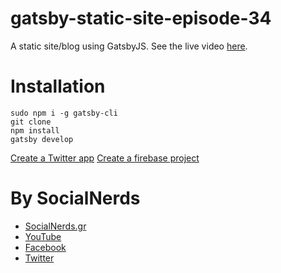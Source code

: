 # gatsby-static-site-episode-34
A static site/blog using GatsbyJS. See the live video [here](https://youtu.be/SNfxwx_jfc8).

# Installation
```
sudo npm i -g gatsby-cli
git clone
npm install
gatsby develop
```
[Create a Twitter app](https://apps.twitter.com)
[Create a firebase project](https://console.firebase.google.com)

# By SocialNerds
* [SocialNerds.gr](https://www.socialnerds.gr/)
* [YouTube](https://www.youtube.com/SocialNerdsGR)
* [Facebook](https://www.facebook.com/SocialNerdsGR)
* [Twitter](https://twitter.com/socialnerdsgr)
